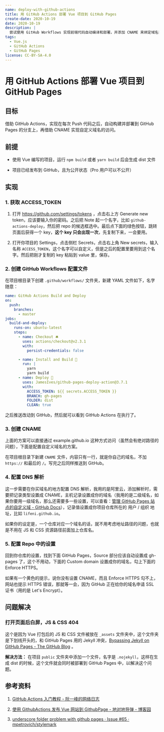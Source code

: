 ```yaml
---
name: deploy-with-github-actions
title: 用 GitHub Actions 部署 Vue 项目到 GitHub Pages
create-date: 2020-10-19
date: 2020-10-19
description: |
  尝试使用 GitHub Workflows 实现前端代码自动编译和部署，并添加 CNAME 来绑定域名到 GitHub Pages。
tags:
  - Vue.js
  - GitHub Actions
  - GitHub Pages
license: CC-BY-SA-4.0
---
```


# 用 GitHub Actions 部署 Vue 项目到 GitHub Pages

## 目标

借助 GitHub Actions，实现在每次 Push 代码之后，自动构建并部署到 GitHub Pages 的分支上，再借助 CNAME 实现自定义域名的访问。

## 前提

- 使用 Vue 编写的项目，运行 `npm build` 或者 `yarn build` 后会生成 dist 文件

- 项目已经发布到 GitHub，且为公开状态（Pro 用户可以不公开）

## 实现

### 1. 获取 ACCESS_TOKEN

1. 打开 https://github.com/settings/tokens ，点击右上方 Generate new token，应该要输入你的密码。之后把 Note 起一个名字，比如 `github-actions-deploy`，然后把 repo 的候选框选中。最后点下面的绿色按钮，跳转页面后获得一个 key，**这个 key 只会出现一次**，先复制下来，一会要用。

2. 打开你项目的 Settings，点击侧栏 Secrets，点击右上角 New secrets，输入名称 `ACCESS_TOKEN`，这个名字可以自定义，但是之后的配置里要用到这个名字。然后把刚才复制的 key 粘贴到 value 里，保存。

### 2. 创建 GitHub Workflows 配置文件

在项目根目录下创建 `.github/workflows/` 文件夹，新建 YAML 文件如下，名字随意：

```yml
name: GitHub Actions Build and Deploy
on:
  push:
    branches:
      - master
jobs:
  build-and-deploy:
    runs-on: ubuntu-latest
    steps:
      - name: Checkout 🛎️
        uses: actions/checkout@v2.3.1
        with:
          persist-credentials: false

      - name: Install and Build 🔧
        run: |
          yarn
          yarn build
      - name: Deploy 🚀
        uses: JamesIves/github-pages-deploy-action@3.7.1
        with:
          ACCESS_TOKEN: ${{ secrets.ACCESS_TOKEN }}
          BRANCH: gh-pages
          FOLDER: dist
          CLEAN: true
```

之后推送改动到 GitHub，然后就可以看到 GitHub Actions 在执行了。

### 3. 创建 CNAME

上面的方案可以直接通过 example.github.io 这种方式访问（虽然会有绝对路径的问题），下面是配置自定义域名的方案。

在项目根目录下新建 `CNAME` 文件，内容只有一行，就是你自己的域名，不加 `https://` 和最后的 `/`。写完之后同样推送到 GitHub。

### 4. 配置 DNS 解析

这一步需要在你买域名的地方配置 DNS 解析，我用的是阿里云，添加解析时，需要把记录类型设置成 CNAME，主机记录设置成你的域名（我用的是二级域名，如果你要用一级域名，那么还需要多一些设置，可以查看：[管理 GitHub Pages 站点的自定义域 - GitHub Docs](https://docs.github.com/cn/free-pro-team@latest/github/working-with-github-pages/managing-a-custom-domain-for-your-github-pages-site#%E9%85%8D%E7%BD%AE-apex-%E5%9F%9F)），记录值设置成你项目仓库所在的 用户 / 组织 地址，比如 `lifeni.github.io`。

如果你的设定是，一个仓库对应一个域名的话，就不用考虑地址路径的问题，也就是不用在 JS 和 CSS 资源路径前面加上仓库名。

### 5. 配置 Repo 中的设置

回到你仓库的设置，找到下面 GitHub Pages，Source 部分应该自动设置成 gh-pages 了，这个不用动，下面的 Custom domain 设置成你的域名，勾上下面的 Enforce HTTPS。

如果有一个黄色的提示，说你没有设置 CNAME，而且 Enforce HTTPS 勾不上，网站也提示 HTTPS 错误，那就等一会，因为 GitHub 正在给你的域名申请 SSL 证书（用的是 Let's Encrypt）。

## 问题解决

### 打开页面后白屏，JS & CSS 404

这个是因为 Vue 打包后的 JS 和 CSS 文件被放在 `_assets` 文件夹中，这个文件夹是下划线开头的，和 GitHub Pages 用的 Jekyll 冲突，[Bypassing Jekyll on GitHub Pages - The GitHub Blog](https://github.blog/2009-12-29-bypassing-jekyll-on-github-pages/) 。

**解决方法：** 在项目 `public` 文件夹中添加一个文件，名字是 `.nojekyll`，这样在生成 dist 的时候，这个文件就会同时被部署到 GitHub Pages 中，以解决这个问题。

## 参考资料

1. [GitHub Actions 入门教程 - 阮一峰的网络日志](http://www.ruanyifeng.com/blog/2019/09/getting-started-with-github-actions.html)

2. [使用 GithubActions 发布 Vue 网站到 GithubPage - 地对地导弹 - 博客园](https://dev-preview.cnblogs.com/missile/p/13821397.html)

3. [underscore folder problem with github pages · Issue #65 · mpetrovich/stylemark](https://github.com/mpetrovich/stylemark/issues/65)
